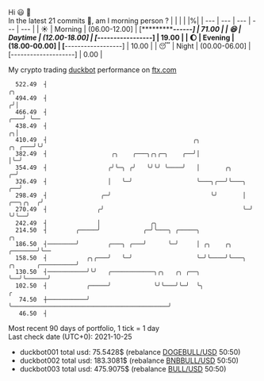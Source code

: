 Hi :smiley: :wave:  
In the latest 21 commits :bug:, am I morning person ? 
| | | | |%|
| --- | --- | --- | --- | --- |
| :sunny: | Morning | (06.00-12.00] | [**************------] | 71.00 |
| :satisfied: | Daytime | (12.00-18.00] | [***-----------------] | 19.00 |
| :moon: | Evening | (18.00-00.00] | [**------------------] | 10.00 |
| :sleeping: | Night | (00.00-06.00] | [--------------------] | 0.00 |

My crypto trading [duckbot](https://github.com/jojoee/duckbot) performance on [ftx.com](https://ftx.com/#a=13144711)
```
  522.49  ┤                                                                                     ╭╮
  494.49  ┤                                                                                    ╭╯│
  466.49  ┤                                                                                ╭───╯ ╰──
  438.49  ┤                                                                              ╭╮│
  410.49  ┤                                         ╭╮                            ╭╮ ╭───╯╰╯
  382.49  ┤                  ╭╮    ╭───╮╭╮╭─╮    ╭──╯│                            │╰─╯
  354.49  ┤                 ╭╯╰─╮ ╭╯   ╰╯╰╯ ╰────╯   │       ╭╮                 ╭─╯
  326.49  ┤                 │   ╰─╯                  ╰───╮╭──╯╰───╮          ╭──╯
  298.49  ┤               ╭─╯                            ╰╯       │ ╭──╮╭╮  ╭╯
  270.49  ┤              ╭╯                                       ╰─╯  ╰╯╰──╯
  242.49  ┤              │              ╭╮
  214.50  ┤        ╭─────╯            ╭─╯╰───╮ ╭─────╮                                          ╭╮
  186.50  ┤────────╯        ╭───╮ ╭───╯      ╰─╯     │ ╭╮    ╭╮                         ╭───────╯╰──
  158.50  ┤           ╭╮╭───╯   ╰─╯                  ╰─╯╰────╯╰───╮  ╭╮      ╭──────────╯
  130.50  ┤───────────╯╰╯   ╭────────────╮╭╮   ╭╮ ╭──╮            ╰──╯╰──────╯
  102.50  ┤           ╭─────╯            ╰╯╰───╯╰─╯  ╰╮                                            ╭
   74.50  ┼───────────╯                               ╰────────────────────────────────────────────╯
   46.50  ┤
```
Most recent 90 days of portfolio, 1 tick = 1 day<br />
Last check date (UTC+0): 2021-10-25
- duckbot001 total usd: 75.5428$ (rebalance [DOGEBULL/USD](https://ftx.com/trade/DOGEBULL/USD#a=13144711) 50:50)
- duckbot002 total usd: 183.3081$ (rebalance [BNBBULL/USD](https://ftx.com/trade/BNBBULL/USD#a=13144711) 50:50)
- duckbot003 total usd: 475.9075$ (rebalance [BULL/USD](https://ftx.com/trade/BULL/USD#a=13144711) 50:50)


